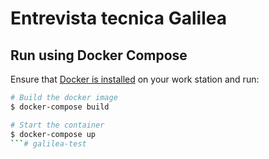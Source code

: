 # Entrevista tecnica Galilea

## Run using Docker Compose

Ensure that [Docker is installed](https://docs.docker.com/engine/install) on your work station and run:

```bash
# Build the docker image
$ docker-compose build

# Start the container
$ docker-compose up
```# galilea-test
